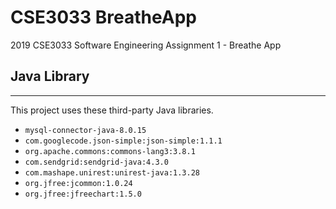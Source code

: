 # CSE3033 BreatheApp
2019 CSE3033 Software Engineering Assignment 1 - Breathe App

## Java Library
---
This project uses these third-party Java libraries.

- `mysql-connector-java-8.0.15`
- `com.googlecode.json-simple:json-simple:1.1.1`
- `org.apache.commons:commons-lang3:3.8.1`
- `com.sendgrid:sendgrid-java:4.3.0`
- `com.mashape.unirest:unirest-java:1.3.28`
- `org.jfree:jcommon:1.0.24`
- `org.jfree:jfreechart:1.5.0`

